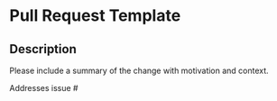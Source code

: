 # Pull Request Template

## Description

Please include a summary of the change with motivation and context.

Addresses issue #


